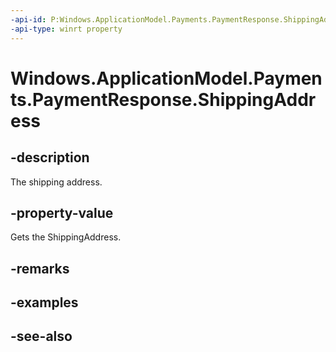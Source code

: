 ```yaml
---
-api-id: P:Windows.ApplicationModel.Payments.PaymentResponse.ShippingAddress
-api-type: winrt property
---
```


<!-- Property syntax
public Windows.ApplicationModel.Payments.PaymentAddress ShippingAddress { get; }
-->

# Windows.ApplicationModel.Payments.PaymentResponse.ShippingAddress

## -description
The shipping address.

## -property-value
Gets the ShippingAddress.

## -remarks

## -examples

## -see-also